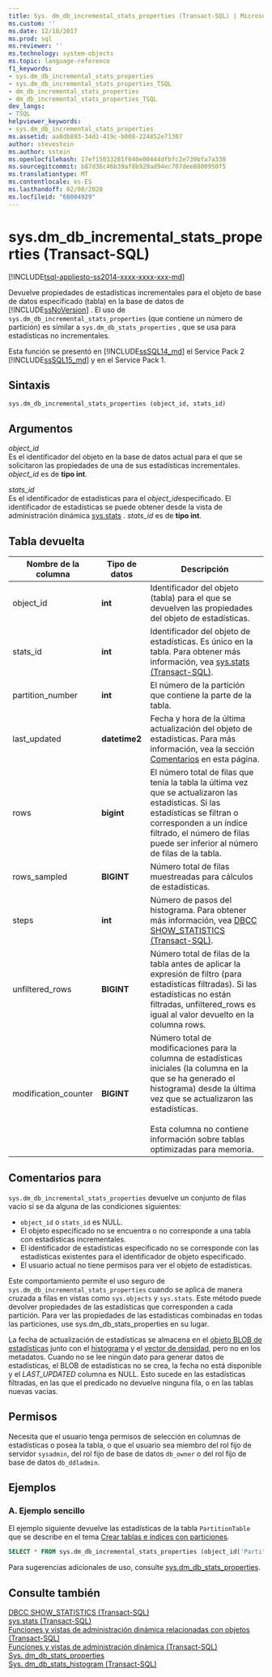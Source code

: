 ```yaml
---
title: Sys. dm_db_incremental_stats_properties (Transact-SQL) | Microsoft Docs
ms.custom: ''
ms.date: 12/18/2017
ms.prod: sql
ms.reviewer: ''
ms.technology: system-objects
ms.topic: language-reference
f1_keywords:
- sys.dm_db_incremental_stats_properties
- sys.dm_db_incremental_stats_properties_TSQL
- dm_db_incremental_stats_properties
- dm_db_incremental_stats_properties_TSQL
dev_langs:
- TSQL
helpviewer_keywords:
- sys.dm_db_incremental_stats_properties
ms.assetid: aa0db893-34d1-419c-b008-224852e71307
author: stevestein
ms.author: sstein
ms.openlocfilehash: 17ef15033281f040e00444dfbfc2e739bfa7a338
ms.sourcegitcommit: b87d36c46b39af8b929ad94ec707dee8800950f5
ms.translationtype: MT
ms.contentlocale: es-ES
ms.lasthandoff: 02/08/2020
ms.locfileid: "68004929"
---
```

# <a name="sysdm_db_incremental_stats_properties-transact-sql"></a>sys.dm_db_incremental_stats_properties (Transact-SQL)
[!INCLUDE[tsql-appliesto-ss2014-xxxx-xxxx-xxx-md](../../includes/tsql-appliesto-ss2014-xxxx-xxxx-xxx-md.md)]

  Devuelve propiedades de estadísticas incrementales para el objeto de base de datos especificado (tabla) en la base de datos de [!INCLUDE[ssNoVersion](../../includes/ssnoversion-md.md)] . El uso de `sys.dm_db_incremental_stats_properties` (que contiene un número de partición) es similar a `sys.dm_db_stats_properties` , que se usa para estadísticas no incrementales. 
  
  Esta función se presentó en [!INCLUDE[ssSQL14_md](../../includes/sssql14-md.md)] el Service Pack 2 [!INCLUDE[ssSQL15_md](../../includes/sssql15-md.md)] y en el Service Pack 1.
  
## <a name="syntax"></a>Sintaxis  
  
```  
sys.dm_db_incremental_stats_properties (object_id, stats_id)  
```  
  
## <a name="arguments"></a>Argumentos  
 *object_id*  
 Es el identificador del objeto en la base de datos actual para el que se solicitaron las propiedades de una de sus estadísticas incrementales. *object_id* es de **tipo int**.  
  
 *stats_id*  
 Es el identificador de estadísticas para el *object_id*especificado. El identificador de estadísticas se puede obtener desde la vista de administración dinámica [sys.stats](../../relational-databases/system-catalog-views/sys-stats-transact-sql.md) . *stats_id* es de **tipo int**.  
  
## <a name="table-returned"></a>Tabla devuelta  
  
|Nombre de la columna|Tipo de datos|Descripción|  
|-----------------|---------------|-----------------|  
|object_id|**int**|Identificador del objeto (tabla) para el que se devuelven las propiedades del objeto de estadísticas.|  
|stats_id|**int**|Identificador del objeto de estadísticas. Es único en la tabla. Para obtener más información, vea [sys.stats &#40;Transact-SQL&#41;](../../relational-databases/system-catalog-views/sys-stats-transact-sql.md).|
|partition_number|**int**|El número de la partición que contiene la parte de la tabla.|  
|last_updated|**datetime2**|Fecha y hora de la última actualización del objeto de estadísticas. Para más información, vea la sección [Comentarios](#Remarks) en esta página.|  
|rows|**bigint**|El número total de filas que tenía la tabla la última vez que se actualizaron las estadísticas. Si las estadísticas se filtran o corresponden a un índice filtrado, el número de filas puede ser inferior al número de filas de la tabla.|  
|rows_sampled|**BIGINT**|Número total de filas muestreadas para cálculos de estadísticas.|  
|steps|**int**|Número de pasos del histograma. Para obtener más información, vea [DBCC SHOW_STATISTICS &#40;Transact-SQL&#41;](../../t-sql/database-console-commands/dbcc-show-statistics-transact-sql.md).|  
|unfiltered_rows|**BIGINT**|Número total de filas de la tabla antes de aplicar la expresión de filtro (para estadísticas filtradas). Si las estadísticas no están filtradas, unfiltered_rows es igual al valor devuelto en la columna rows.|  
|modification_counter|**BIGINT**|Número total de modificaciones para la columna de estadísticas iniciales (la columna en la que se ha generado el histograma) desde la última vez que se actualizaron las estadísticas.<br /><br /> Esta columna no contiene información sobre tablas optimizadas para memoria.|  
  
## Comentarios para <a name="Remarks"></a>  
 
  `sys.dm_db_incremental_stats_properties` devuelve un conjunto de filas vacío si se da alguna de las condiciones siguientes:  
  
-   
  `object_id` o `stats_id` es NULL.   
-   El objeto especificado no se encuentra o no corresponde a una tabla con estadísticas incrementales.  
-   El identificador de estadísticas especificado no se corresponde con las estadísticas existentes para el identificador de objeto especificado.  
-   El usuario actual no tiene permisos para ver el objeto de estadísticas.
 
 Este comportamiento permite el uso seguro de `sys.dm_db_incremental_stats_properties` cuando se aplica de manera cruzada a filas en vistas como `sys.objects` y `sys.stats`. Este método puede devolver propiedades de las estadísticas que corresponden a cada partición. Para ver las propiedades de las estadísticas combinadas en todas las particiones, use sys.dm_db_stats_properties en su lugar. 

La fecha de actualización de estadísticas se almacena en el [objeto BLOB de estadísticas](../../relational-databases/statistics/statistics.md#DefinitionQOStatistics) junto con el [histograma](../../relational-databases/statistics/statistics.md#histogram) y el [vector de densidad](../../relational-databases/statistics/statistics.md#density), pero no en los metadatos. Cuando no se lee ningún dato para generar datos de estadísticas, el BLOB de estadísticas no se crea, la fecha no está disponible y el *LAST_UPDATED* columna es NULL. Esto sucede en las estadísticas filtradas, en las que el predicado no devuelve ninguna fila, o en las tablas nuevas vacías.

## <a name="permissions"></a>Permisos  
 Necesita que el usuario tenga permisos de selección en columnas de estadísticas o posea la tabla, o que el usuario sea miembro del rol fijo de servidor `sysadmin`, del rol fijo de base de datos `db_owner` o del rol fijo de base de datos `db_ddladmin`.  
  
## <a name="examples"></a>Ejemplos  

### <a name="a-simple-example"></a>A. Ejemplo sencillo
El ejemplo siguiente devuelve las estadísticas de la tabla `PartitionTable` que se describe en el tema [Crear tablas e índices con particiones](../../relational-databases/partitions/create-partitioned-tables-and-indexes.md).

```sql
SELECT * FROM sys.dm_db_incremental_stats_properties (object_id('PartitionTable'), 1);
``` 

Para sugerencias adicionales de uso, consulte  [sys.dm_db_stats_properties](../../relational-databases/system-dynamic-management-views/sys-dm-db-stats-properties-transact-sql.md).
  
## <a name="see-also"></a>Consulte también  
 [DBCC SHOW_STATISTICS &#40;Transact-SQL&#41;](../../t-sql/database-console-commands/dbcc-show-statistics-transact-sql.md)   
 [sys.stats &#40;Transact-SQL&#41;](../../relational-databases/system-catalog-views/sys-stats-transact-sql.md)   
 [Funciones y vistas de administración dinámica relacionadas con objetos &#40;Transact-SQL&#41;](../../relational-databases/system-dynamic-management-views/object-related-dynamic-management-views-and-functions-transact-sql.md)   
 [Funciones y vistas de administración dinámica &#40;Transact-SQL&#41;](~/relational-databases/system-dynamic-management-views/system-dynamic-management-views.md)  
 [Sys. dm_db_stats_properties](../../relational-databases/system-dynamic-management-views/sys-dm-db-stats-properties-transact-sql.md)   
 [Sys. dm_db_stats_histogram (Transact-SQL)](../../relational-databases/system-dynamic-management-views/sys-dm-db-stats-histogram-transact-sql.md) 

